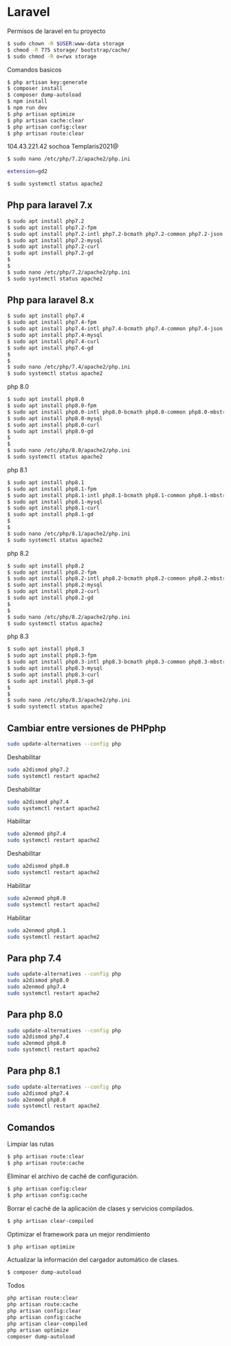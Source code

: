 # Laravel

Permisos de laravel en tu proyecto

```bash
$ sudo chown -R $USER:www-data storage
$ chmod -R 775 storage/ bootstrap/cache/
$ sudo chmod -R o=rwx storage
```

Comandos basicos

```bash
$ php artisan key:generate
$ composer install
$ composer dump-autoload
$ npm install
$ npm run dev
$ php artisan optimize
$ php artisan cache:clear
$ php artisan config:clear
$ php artisan route:clear
```


104.43.221.42
sochoa
Templaris2021@

```bash
$ sudo nano /etc/php/7.2/apache2/php.ini

extension=gd2

$ sudo systemctl status apache2
```

## Php para laravel 7.x

```bash
$ sudo apt install php7.2
$ sudo apt install php7.2-fpm
$ sudo apt install php7.2-intl php7.2-bcmath php7.2-common php7.2-json php7.2-mbstring openssl php7.2-xml
$ sudo apt install php7.2-mysql
$ sudo apt install php7.2-curl
$ sudo apt install php7.2-gd
$
$ 
$ sudo nano /etc/php/7.2/apache2/php.ini
$ sudo systemctl status apache2
```

## Php para laravel 8.x

```bash
$ sudo apt install php7.4
$ sudo apt install php7.4-fpm
$ sudo apt install php7.4-intl php7.4-bcmath php7.4-common php7.4-json php7.4-mbstring openssl php7.4-xml
$ sudo apt install php7.4-mysql
$ sudo apt install php7.4-curl
$ sudo apt install php7.4-gd
$
$ 
$ sudo nano /etc/php/7.4/apache2/php.ini
$ sudo systemctl status apache2
```

php 8.0

```bash
$ sudo apt install php8.0
$ sudo apt install php8.0-fpm
$ sudo apt install php8.0-intl php8.0-bcmath php8.0-common php8.0-mbstring openssl php8.0-xml
$ sudo apt install php8.0-mysql
$ sudo apt install php8.0-curl
$ sudo apt install php8.0-gd
$
$ 
$ sudo nano /etc/php/8.0/apache2/php.ini
$ sudo systemctl status apache2
```

php 8.1

```bash
$ sudo apt install php8.1
$ sudo apt install php8.1-fpm
$ sudo apt install php8.1-intl php8.1-bcmath php8.1-common php8.1-mbstring openssl php8.1-xml
$ sudo apt install php8.1-mysql
$ sudo apt install php8.1-curl
$ sudo apt install php8.1-gd
$
$ 
$ sudo nano /etc/php/8.1/apache2/php.ini
$ sudo systemctl status apache2
```

php 8.2

```bash
$ sudo apt install php8.2
$ sudo apt install php8.2-fpm
$ sudo apt install php8.2-intl php8.2-bcmath php8.2-common php8.2-mbstring openssl php8.2-xml
$ sudo apt install php8.2-mysql
$ sudo apt install php8.2-curl
$ sudo apt install php8.2-gd
$
$ 
$ sudo nano /etc/php/8.2/apache2/php.ini
$ sudo systemctl status apache2
```

php 8.3

```bash
$ sudo apt install php8.3
$ sudo apt install php8.3-fpm
$ sudo apt install php8.3-intl php8.3-bcmath php8.3-common php8.3-mbstring openssl php8.3-xml
$ sudo apt install php8.3-mysql
$ sudo apt install php8.3-curl
$ sudo apt install php8.3-gd
$
$ 
$ sudo nano /etc/php/8.3/apache2/php.ini
$ sudo systemctl status apache2
```

## Cambiar entre versiones de PHPphp
```bash
sudo update-alternatives --config php
```

Deshabilitar
```bash
sudo a2dismod php7.2
sudo systemctl restart apache2
```

Deshabilitar
```bash
sudo a2dismod php7.4
sudo systemctl restart apache2
```

Habilitar
```bash
sudo a2enmod php7.4
sudo systemctl restart apache2
```

Deshabilitar
```bash
sudo a2dismod php8.0
sudo systemctl restart apache2
```

Habilitar
```bash
sudo a2enmod php8.0
sudo systemctl restart apache2
```

Habilitar
```bash
sudo a2enmod php8.1
sudo systemctl restart apache2
```

## Para php 7.4
```bash
sudo update-alternatives --config php
sudo a2dismod php8.0
sudo a2enmod php7.4
sudo systemctl restart apache2
```

## Para php 8.0
```bash
sudo update-alternatives --config php
sudo a2dismod php7.4
sudo a2enmod php8.0
sudo systemctl restart apache2
```

## Para php 8.1
```bash
sudo update-alternatives --config php
sudo a2dismod php7.4
sudo a2enmod php8.0
sudo systemctl restart apache2
```



## Comandos
Limpiar las rutas
```bash
$ php artisan route:clear
$ php artisan route:cache
```

Eliminar el archivo de caché de configuración.
```bash
$ php artisan config:clear
$ php artisan config:cache
```

Borrar el caché de la aplicación de clases y servicios compilados.
```bash
$ php artisan clear-compiled
```

Optimizar el framework para un mejor rendimiento
```bash
$ php artisan optimize
```

Actualizar la información del cargador automático de clases.
```bash
$ composer dump-autoload
```

Todos
```bash
php artisan route:clear
php artisan route:cache
php artisan config:clear
php artisan config:cache
php artisan clear-compiled
php artisan optimize
composer dump-autoload
```